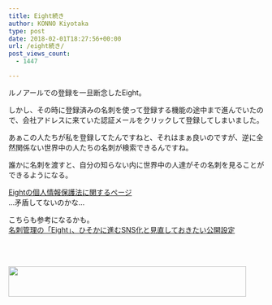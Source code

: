 ```yaml
---
title: Eight続き
author: KONNO Kiyotaka
type: post
date: 2018-02-01T18:27:56+00:00
url: /eight続き/
post_views_count:
  - 1447

---
```

ルノアールでの登録を一旦断念したEight。

しかし、その時に登録済みの名刺を使って登録する機能の途中まで進んでいたので、会社アドレスに来ていた認証メールをクリックして登録してしまいました。

あぁこの人たちが私を登録してたんですねと、それはまぁ良いのですが、逆に全然関係ない世界中の人たちの名刺が検索できるんですね。

誰かに名刺を渡すと、自分の知らない内に世界中の人達がその名刺を見ることができるようになる。

<a href="https://eight.zendesk.com/hc/ja/articles/207510426-%E5%80%8B%E4%BA%BA%E6%83%85%E5%A0%B1%E4%BF%9D%E8%AD%B7%E6%B3%95%E3%81%B8%E3%81%AE%E5%AF%BE%E5%BF%9C%E3%81%AB%E3%81%A4%E3%81%84%E3%81%A6" target="_blank">Eightの個人情報保護法に関するページ</a>  
…矛盾してないのかな…

こちらも参考になるかも。  
<a href="https://japan.cnet.com/article/35080915/" target="_blank">名刺管理の「Eight」、ひそかに進むSNS化と見直しておきたい公開設定</a>

<a href="https://px.a8.net/svt/ejp?a8mat=2ZAD24+8LLGW2+2DS2+BZ0Z5" target="_blank" rel="nofollow"><br /> <br /></a>

<img width="468" height="60" alt="" src="https://www29.a8.net/svt/bgt?aid=180202396520&wid=003&eno=01&mid=s00000011117002011000&mc=1" border="0" />  
<img width="1" height="1" alt="" src="https://i2.wp.com/www10.a8.net/0.gif?resize=1%2C1&#038;ssl=1" border="0" data-recalc-dims="1" />